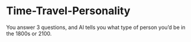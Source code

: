 # Time-Travel-Personality
You answer 3 questions, and AI tells you what type of person you’d be in the 1800s or 2100.
